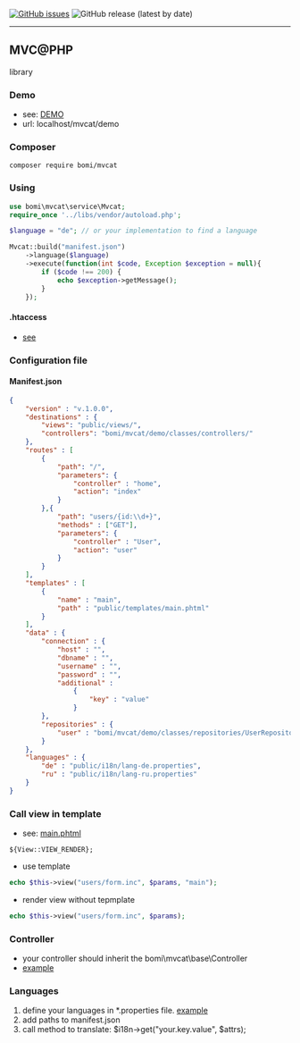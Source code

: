
[![GitHub issues](https://img.shields.io/github/issues/devmboehm/mvcat)](https://github.com/devmboehm/mvcat/issues)
![GitHub release (latest by date)](https://img.shields.io/github/v/release/devmboehm/mvcat)

--------------
## MVC@PHP
library 

### Demo 
- see: [DEMO](https://github.com/devmboehm/mvcat/tree/master/demo)
- url: localhost/mvcat/demo

### Composer
```
composer require bomi/mvcat
```

### Using
```php
use bomi\mvcat\service\Mvcat;
require_once '../libs/vendor/autoload.php';

$language = "de"; // or your implementation to find a language

Mvcat::build("manifest.json") 
	->language($language)
	->execute(function(int $code, Exception $exception = null){
		if ($code !== 200) {
			echo $exception->getMessage();
		}
	});
```

#### .htaccess
- [see](https://github.com/devmboehm/mvcat/blob/master/demo/.htaccess)

### Configuration file 
#### Manifest.json
```json
{
	"version" : "v.1.0.0",
	"destinations" : {
		"views": "public/views/",
		"controllers": "bomi/mvcat/demo/classes/controllers/"
	},
	"routes" : [
		{
			"path": "/",
			"parameters": {
				"controller" : "home",
				"action": "index"
			}
		},{
			"path": "users/{id:\\d+}",
			"methods" : ["GET"],
			"parameters": {
				"controller" : "User",
				"action": "user"
			}
		}
	],
	"templates" : [
		{
			"name" : "main",
			"path" : "public/templates/main.phtml"
		}
	],
	"data" : {
		"connection" : {
			"host" : "",
			"dbname" : "",
			"username" : "",
			"password" : "",
			"additional" : 
				{
					"key" : "value"
				}
		},
		"repositories" : {
			"user" : "bomi/mvcat/demo/classes/repositories/UserRepository"
		}		
	},
	"languages" : {
		"de" : "public/i18n/lang-de.properties",
		"ru" : "public/i18n/lang-ru.properties"
	}
}
```
### Call view in template
- see: [main.phtml](https://github.com/devmboehm/mvcat/blob/master/demo/public/templates/main.phtml)
```
${View::VIEW_RENDER};
```
- use template 
```php
echo $this->view("users/form.inc", $params, "main");
``` 
- render view without tepmplate 
```php
echo $this->view("users/form.inc", $params);
``` 

### Controller
- your controller should inherit the bomi\mvcat\base\Controller
- [example](https://github.com/devmboehm/mvcat/blob/master/demo/classes/controllers/User.php)

### Languages
1. define your languages in *.properties file. [example](https://github.com/devmboehm/mvcat/tree/master/demo/public/i18n)
2. add paths to manifest.json
3. call method to translate: $i18n->get("your.key.value", $attrs);
